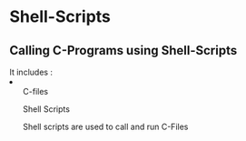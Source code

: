 # Shell-Scripts
<h2>Calling C-Programs using Shell-Scripts</h2>
It includes :
<li> <ol>C-files</ol>
  <ol>Shell Scripts</ol>
  <ol>Shell scripts are used to call and run C-Files</ol>
  </li> 
